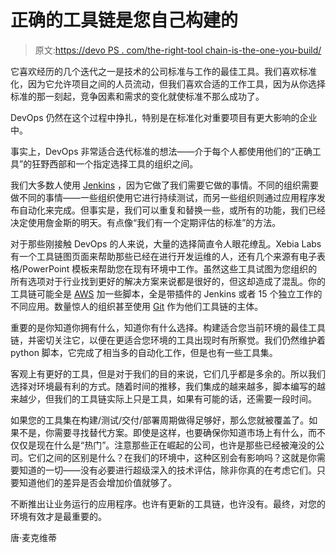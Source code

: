 # 正确的工具链是您自己构建的

> 原文:[https://devo PS . com/the-right-tool chain-is-the-one-you-build/](https://devops.com/the-right-toolchain-is-the-one-you-build/)

它喜欢经历的几个迭代之一是技术的公司标准与工作的最佳工具。我们喜欢标准化，因为它允许项目之间的人员流动，但我们喜欢合适的工作工具，因为从你选择标准的那一刻起，竞争因素和需求的变化就使标准不那么成功了。

DevOps 仍然在这个过程中挣扎，特别是在标准化对重要项目有更大影响的企业中。

事实上，DevOps 非常适合迭代标准的想法——介于每个人都使用他们的“正确工具”的狂野西部和一个指定选择工具的组织之间。

我们大多数人使用 [Jenkins](https://jenkins.io/) ，因为它做了我们需要它做的事情。不同的组织需要做不同的事情——一些组织使用它进行持续测试，而另一些组织则通过应用程序发布自动化来完成。但事实是，我们可以重复和替换一些，或所有的功能，我们已经决定使用詹金斯的明天。有点像“我们有一个定期评估的标准”的方法。

对于那些刚接触 DevOps 的人来说，大量的选择简直令人眼花缭乱。Xebia Labs 有一个工具链图页面来帮助那些已经在进行开发运维的人，还有几个来源有电子表格/PowerPoint 模板来帮助您在现有环境中工作。虽然这些工具试图为您组织的所有选项对于行业找到更好的解决方案来说都是很好的，但这却造成了混乱。你的工具链可能全是 [AWS](https://aws.amazon.com/) 加一些脚本，全是带插件的 Jenkins 或者 15 个独立工作的不同应用。数量惊人的组织甚至使用 [Git](https://git-scm.com/) 作为他们工具链的主体。

重要的是你知道你拥有什么，知道你有什么选择。构建适合您当前环境的最佳工具链，并密切关注它，以便在更适合您环境的工具出现时有所察觉。我们仍然维护着 python 脚本，它完成了相当多的自动化工作，但是也有一些工具集。

客观上有更好的工具，但是对于我们的目的来说，它们几乎都是多余的。所以我们选择对环境最有利的方式。随着时间的推移，我们集成的越来越多，脚本编写的越来越少，但我们的工具链实际上只是工具，如果有可能的话，还需要一段时间。

如果您的工具集在构建/测试/交付/部署周期做得足够好，那么您就被覆盖了。如果不是，你需要寻找替代方案。即使是这样，也要确保你知道市场上有什么，而不仅仅是现在什么是“热门”。注意那些正在崛起的公司，也许是那些已经被淹没的公司。它们之间的区别是什么？在我们的环境中，这种区别会有影响吗？这就是你需要知道的一切——没有必要进行超级深入的技术评估，除非你真的在考虑它们。只要知道他们的差异是否会增加价值就够了。

不断推出让业务运行的应用程序。也许有更新的工具链，也许没有。最终，对您的环境有效才是最重要的。

唐·麦克维蒂